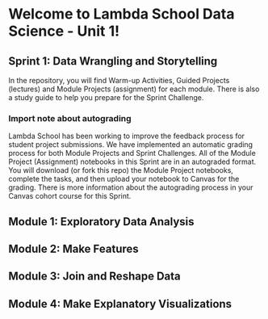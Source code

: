 # Welcome to Lambda School Data Science - Unit 1!

## Sprint 1: Data Wrangling and Storytelling

In the repository, you will find Warm-up Activities, Guided Projects (lectures) and Module Projects (assignment) for each module.  There is also a study guide to help you prepare for the Sprint Challenge.

### Import note about autograding

Lambda School has been working to improve the feedback process for student project submissions. We have implemented an automatic grading process for both Module Projects and Sprint Challenges. All of the Module Project (Assignment) notebooks in this Sprint are in an autograded format. You will download (or fork this repo) the Module Project notebooks, complete the tasks, and then upload your notebook to Canvas for the grading. There is more information about the autograding process in your Canvas cohort course for this Sprint.

## Module 1: Exploratory Data Analysis

## Module 2: Make Features
  
## Module 3: Join and Reshape Data

## Module 4: Make Explanatory Visualizations
